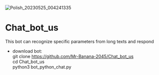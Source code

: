 ![Polish_20230525_004241335](https://github.com/Mr-Banana-2045/Chat_bot_us/assets/109140672/e9d0bf7a-e2bd-4151-a660-183f76aead00)
# Chat_bot_us

This bot can recognize specific parameters from long texts and respond
* download bot:<br>
git clone https://github.com/Mr-Banana-2045/Chat_bot_us<br>
cd Chat_bot_us<br>
python3 bot_python_chat.py
